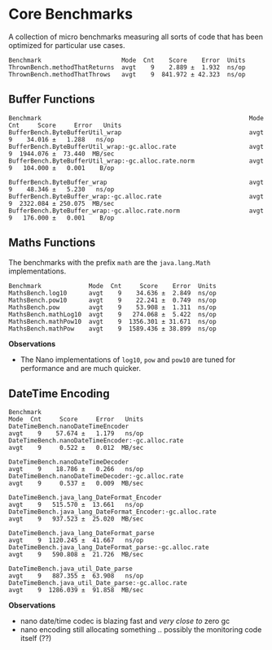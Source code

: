 # Core Benchmarks

A collection of micro benchmarks measuring all sorts of code that has been optimized for particular use cases.

```
Benchmark                      Mode  Cnt    Score    Error  Units
ThrownBench.methodThatReturns  avgt    9    2.889 ±  1.932  ns/op
ThrownBench.methodThatThrows   avgt    9  841.972 ± 42.323  ns/op
```

## Buffer Functions

```
Benchmark                                                         Mode  Cnt     Score     Error   Units
BufferBench.ByteBufferUtil_wrap                                   avgt    9    34.016 ±   1.288   ns/op
BufferBench.ByteBufferUtil_wrap:·gc.alloc.rate                    avgt    9  1944.076 ±  73.440  MB/sec
BufferBench.ByteBufferUtil_wrap:·gc.alloc.rate.norm               avgt    9   104.000 ±   0.001    B/op

BufferBench.ByteBuffer_wrap                                       avgt    9    48.346 ±   5.230   ns/op
BufferBench.ByteBuffer_wrap:·gc.alloc.rate                        avgt    9  2322.084 ± 250.075  MB/sec
BufferBench.ByteBuffer_wrap:·gc.alloc.rate.norm                   avgt    9   176.000 ±   0.001    B/op
```

## Maths Functions
The benchmarks with the prefix `math` are the `java.lang.Math` implementations.

```
Benchmark             Mode  Cnt     Score    Error  Units
MathsBench.log10      avgt    9    34.636 ±  2.849  ns/op
MathsBench.pow10      avgt    9    22.241 ±  0.749  ns/op
MathsBench.pow        avgt    9    53.908 ±  1.311  ns/op
MathsBench.mathLog10  avgt    9   274.068 ±  5.422  ns/op
MathsBench.mathPow10  avgt    9  1356.301 ± 31.671  ns/op
MathsBench.mathPow    avgt    9  1589.436 ± 38.899  ns/op
```
**Observations**
* The Nano implementations of `log10`, `pow` and `pow10` are tuned for performance and are much quicker. 

## DateTime Encoding

```
Benchmark                                                                    Mode  Cnt     Score     Error   Units
DateTimeBench.nanoDateTimeEncoder                                            avgt    9    57.674 ±   1.179   ns/op
DateTimeBench.nanoDateTimeEncoder:·gc.alloc.rate                             avgt    9     0.522 ±   0.012  MB/sec

DateTimeBench.nanoDateTimeDecoder                                            avgt    9    18.786 ±   0.266   ns/op
DateTimeBench.nanoDateTimeDecoder:·gc.alloc.rate                             avgt    9     0.537 ±   0.009  MB/sec

DateTimeBench.java_lang_DateFormat_Encoder                                   avgt    9   515.570 ±  13.661   ns/op
DateTimeBench.java_lang_DateFormat_Encoder:·gc.alloc.rate                    avgt    9   937.523 ±  25.020  MB/sec

DateTimeBench.java_lang_DateFormat_parse                                     avgt    9  1120.245 ±  41.667   ns/op
DateTimeBench.java_lang_DateFormat_parse:·gc.alloc.rate                      avgt    9   590.808 ±  21.726  MB/sec

DateTimeBench.java_util_Date_parse                                           avgt    9   887.355 ±  63.908   ns/op
DateTimeBench.java_util_Date_parse:·gc.alloc.rate                            avgt    9  1286.039 ±  91.858  MB/sec
```

**Observations**
* nano date/time codec is blazing fast and _very close to_ zero gc   
* nano encoding still allocating something .. possibly the monitoring code itself (??)

